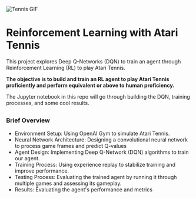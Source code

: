 ![Tennis GIF](https://media.giphy.com/media/5qdVDVUoPOeI0/giphy.gif)

# Reinforcement Learning with Atari Tennis 
This project explores Deep Q-Networks (DQN) to train an agent through Reinforcement Learning (RL) to play Atari Tennis.

**The objective is to build and train an RL agent to play Atari Tennis proficiently and perform equivalent or above to human proficiency.**

The Jupyter notebook in this repo will go through building the DQN, training processes, and some cool results.
##
### Brief Overview
* Environment Setup: Using OpenAI Gym to simulate Atari Tennis.
* Neural Network Architecture: Designing a convolutional neural network to process game frames and predict Q-values
* Agent Design:  Implementing Deep Q-Network (DQN) algorithms to train our agent.
* Training Process: Using experience replay to stabilize training and improve performance.
* Testing Process: Evaluating the trained agent by running it through multiple games and assessing its gameplay.
* Results: Evaluating the agent's performance and metrics
